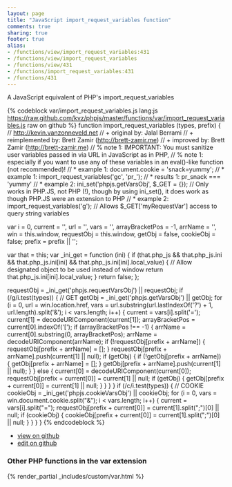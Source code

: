 ```yaml
---
layout: page
title: "JavaScript import_request_variables function"
comments: true
sharing: true
footer: true
alias:
- /functions/view/import_request_variables:431
- /functions/view/import_request_variables
- /functions/view/431
- /functions/import_request_variables:431
- /functions/431
---
```

<!-- Generated by Rakefile:build -->
A JavaScript equivalent of PHP's import_request_variables

{% codeblock var/import_request_variables.js lang:js https://raw.github.com/kvz/phpjs/master/functions/var/import_request_variables.js raw on github %}
function import_request_variables (types, prefix) {
  // http://kevin.vanzonneveld.net
  // +      original by: Jalal Berrami
  // + reimplemented by: Brett Zamir (http://brett-zamir.me)
  // + improved by: Brett Zamir (http://brett-zamir.me)
  // %          note 1: IMPORTANT: You must sanitize user variables passed in via URL in JavaScript as in PHP,
  // %          note 1: especially if you want to use any of these variables in an eval()-like function (not recommended)!
  // *        example 1: document.cookie = 'snack=yummy';
  // *        example 1: import_request_variables('gc', 'pr_');
  // *        results 1: pr_snack === 'yummy'
  // *        example 2: ini_set('phpjs.getVarsObj', $_GET = {}); // Only works in PHP.JS, not PHP (!), though by using ini_set(), it does work as though PHP.JS were an extension to PHP
  // *        example 2: import_request_variables('g'); // Allows $_GET['myRequestVar'] access to query string variables

  var i = 0,
    current = '',
    url = '',
    vars = '',
    arrayBracketPos = -1,
    arrName = '',
    win = this.window,
    requestObj = this.window,
    getObj = false,
    cookieObj = false;
  prefix = prefix || '';

  var that = this;
  var _ini_get = function (ini) {
    if (that.php_js && that.php_js.ini && that.php_js.ini[ini] && that.php_js.ini[ini].local_value) { // Allow designated object to be used instead of window
      return that.php_js.ini[ini].local_value;
    }
    return false;
  };

  requestObj = _ini_get('phpjs.requestVarsObj') || requestObj;
  if (/g/i.test(types)) { // GET
    getObj = _ini_get('phpjs.getVarsObj') || getObj;
    for (i = 0, url = win.location.href, vars = url.substring(url.lastIndexOf('?') + 1, url.length).split('&'); i < vars.length; i++) {
      current = vars[i].split('=');
      current[1] = decodeURIComponent(current[1]);
      arrayBracketPos = current[0].indexOf('[');
      if (arrayBracketPos !== -1) {
        arrName = current[0].substring(0, arrayBracketPos);
        arrName = decodeURIComponent(arrName);
        if (!requestObj[prefix + arrName]) {
          requestObj[prefix + arrName] = [];
        }
        requestObj[prefix + arrName].push(current[1] || null);
        if (getObj) {
          if (!getObj[prefix + arrName]) {
            getObj[prefix + arrName] = [];
          }
          getObj[prefix + arrName].push(current[1] || null);
        }
      } else {
        current[0] = decodeURIComponent(current[0]);
        requestObj[prefix + current[0]] = current[1] || null;
        if (getObj) {
          getObj[prefix + current[0]] = current[1] || null;
        }
      }
    }
  }
  if (/c/i.test(types)) { // COOKIE
    cookieObj = _ini_get('phpjs.cookieVarsObj') || cookieObj;
    for (i = 0, vars = win.document.cookie.split("&"); i < vars.length; i++) {
      current = vars[i].split("=");
      requestObj[prefix + current[0]] = current[1].split(";")[0] || null;
      if (cookieObj) {
        cookieObj[prefix + current[0]] = current[1].split(";")[0] || null;
      }
    }
  }
}
{% endcodeblock %}

 - [view on github](https://github.com/kvz/phpjs/blob/master/functions/var/import_request_variables.js)
 - [edit on github](https://github.com/kvz/phpjs/edit/master/functions/var/import_request_variables.js)


### Other PHP functions in the var extension
{% render_partial _includes/custom/var.html %}
